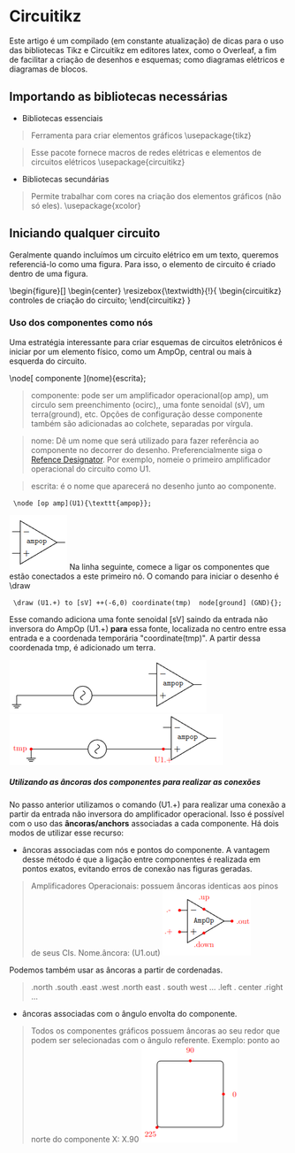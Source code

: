 # Circuitikz

Este artigo é um compilado (em constante atualização) de dicas para o uso das bibliotecas Tikz e Circuitikz em editores latex, como o Overleaf, a fim de facilitar a criação de desenhos e esquemas; como diagramas elétricos e diagramas de blocos.

## Importando as bibliotecas necessárias
- Bibliotecas essenciais 
> Ferramenta para criar elementos gráficos
\usepackage{tikz} 	

> Esse pacote fornece macros de redes elétricas e elementos de circuitos elétricos
\usepackage{circuitikz}

- Bibliotecas secundárias

> Permite trabalhar com cores na criação dos elementos gráficos (não só eles).
\usepackage{xcolor}


## Iniciando qualquer circuito
Geralmente quando incluímos um circuito elétrico em um texto, queremos referenciá-lo como uma figura. Para isso, o elemento de circuito é criado dentro de uma figura. 

\begin{figure}[]
\begin{center}
\resizebox{\textwidth}{!}{
	\begin{circuitikz}
		controles de criação do circuito;
	\end{circuitikz}
}
	

### Uso dos componentes como nós

Uma estratégia interessante para criar esquemas de circuitos eletrônicos é iniciar por um elemento físico, como um AmpOp, central ou mais à esquerda do circuito. 

\node\[ componente ](nome){escrita};
> componente: pode ser um amplificador operacional(op amp), um circulo sem preenchimento (ocirc),, uma fonte senoidal (sV), um terra(ground), etc. Opções de configuração desse componente também são adicionadas ao colchete, separadas por vírgula.

> nome: Dê um nome que será utilizado para fazer referência ao componente no decorrer do desenho. Preferencialmente siga o [Refence Designator](https://en.wikipedia.org/wiki/Reference_designator). Por exemplo, nomeie o primeiro amplificador operacional do circuito como U1.

> escrita: é o nome que aparecerá no desenho junto ao componente.

     \node [op amp](U1){\texttt{ampop}};
![ampop](https://github.com/Pinheirogustavo/Tips/blob/master/Circuitikz/imagens/A1.png)
Na linha seguinte, comece a ligar os componentes que estão conectados a este primeiro nó. O comando para iniciar o desenho é \draw

     \draw (U1.+) to [sV] ++(-6,0) coordinate(tmp)  node[ground] (GND){};
  
 Esse comando adiciona uma fonte senoidal [sV] saindo da entrada não inversora do AmpOp (U1.+) **para** essa fonte, localizada no centro entre essa entrada e a coordenada temporária  "coordinate(tmp)". A partir dessa coordenada tmp, é adicionado um terra. 

![ampop_fonte](https://github.com/Pinheirogustavo/Tips/blob/master/Circuitikz/imagens/A2.png)
  ![ampop_fonte_pontos](https://github.com/Pinheirogustavo/Tips/blob/master/Circuitikz/imagens/A2_PONTOS.png)
 
 ##### Utilizando as âncoras dos componentes para realizar as conexões
 
No passo anterior utilizamos o comando (U1.+) para realizar uma conexão a partir da entrada não inversora do amplificador operacional. Isso é possível com o uso das **âncoras/anchors** associadas a cada componente. Há dois modos de utilizar esse recurso:

- âncoras associadas com nós e pontos do componente.
A vantagem desse método é que a ligação entre componentes é realizada em pontos exatos, evitando erros de conexão nas figuras geradas. 
> Amplificadores Operacionais: possuem âncoras identicas aos pinos de seus CIs. Nome.âncora: (U1.out)
![âncoras do amplificador operacional](https://github.com/Pinheirogustavo/Tips/blob/master/Circuitikz/imagens/ancoras_ampop.png)

Podemos também usar as âncoras a partir de cordenadas.
> .north .south .east .west .north east . south west ...
> .left . center .right ... 
- âncoras associadas com o ângulo envolta do componente.
> Todos os componentes gráficos possuem âncoras ao seu redor que podem ser selecionadas com o ângulo referente.
Exemplo: ponto ao norte do componente X: X.90
![âncoras de borda](https://github.com/Pinheirogustavo/Tips/blob/master/Circuitikz/imagens/ancoras_graus.png)

